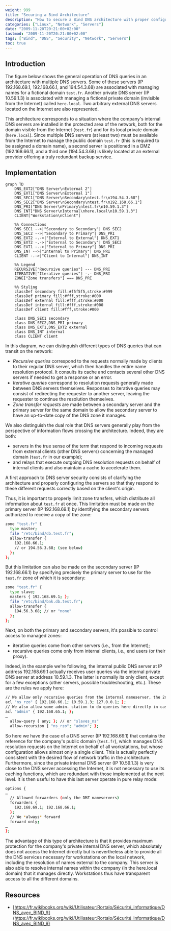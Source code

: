 ```yaml
---
weight: 999
title: "Securing a Bind Architecture"
description: "How to secure a Bind DNS architecture with proper configurations for primary and secondary servers, including access control and zone transfers."
categories: ["Linux", "Network", "Servers"]
date: "2009-11-20T20:21:00+02:00"
lastmod: "2009-11-20T20:21:00+02:00"
tags: ["Bind", "DNS", "Security", "Network", "Servers"]
toc: true
---
```


## Introduction

The figure below shows the general operation of DNS queries in an architecture with multiple DNS servers. Some of these servers (IP 192.168.69.1, 192.168.66.1, and 194.54.3.68) are associated with managing names for a fictional domain `test.fr`. Another private DNS server (IP 10.59.1.3) is associated with managing a fictional private domain (invisible from the Internet) called `here.local`. Two arbitrary external DNS servers located on the Internet are also represented.

This architecture corresponds to a situation where the company's internal DNS servers are installed in the protected area of the network, both for the domain visible from the Internet (`test.fr`) and for its local private domain (`here.local`). Since multiple DNS servers (at least two) must be available from the Internet to manage the public domain `test.fr` (this is required to be assigned a domain name), a second server is positioned in a DMZ (192.168.66.1), and a third one (194.54.3.68) is likely located at an external provider offering a truly redundant backup service.

## Implementation

```mermaid
graph TD
    DNS_EXT2["DNS Server\nExternal 2"]
    DNS_EXT1["DNS Server\nExternal 1"]
    DNS_SEC1["DNS Server\nSecondary\ntest.fr\n194.54.3.68"]
    DNS_SEC2["DNS Server\nSecondary\ntest.fr\n192.168.66.1"]
    DNS_PRI["DNS Server\nPrimary\ntest.fr\n10.59.1.3"]
    DNS_INT["DNS Server\nInternal\nhere.local\n10.59.1.3"]
    CLIENT["Workstation\nClient"]

    %% Connections
    DNS_SEC1 -->|"Secondary to Secondary"| DNS_SEC2
    DNS_SEC2 -->|"Secondary to Primary"| DNS_PRI
    DNS_EXT2 -.->|"External to External"| DNS_EXT1
    DNS_EXT2 -.->|"External to Secondary"| DNS_SEC2
    DNS_EXT1 -.->|"External to Primary"| DNS_PRI
    DNS_INT -->|"Internal to Primary"| DNS_PRI
    CLIENT -.->|"Client to Internal"| DNS_INT

    %% Legend
    RECURSIVE["Recursive queries"] --- DNS_PRI
    ITERATIVE["Iterative queries"] -.- DNS_PRI
    ZONE["Zone transfers"] === DNS_PRI

    %% Styling
    classDef secondary fill:#f5f5f5,stroke:#999
    classDef primary fill:#fff,stroke:#000
    classDef external fill:#fff,stroke:#000
    classDef internal fill:#fff,stroke:#000
    classDef client fill:#fff,stroke:#000

    class DNS_SEC1 secondary
    class DNS_SEC2,DNS_PRI primary
    class DNS_EXT1,DNS_EXT2 external
    class DNS_INT internal
    class CLIENT client
```

In this diagram, we can distinguish different types of DNS queries that can transit on the network:

- _Recursive queries_ correspond to the requests normally made by clients to their regular DNS server, which then handles the entire name resolution protocol. It consults its cache and contacts several other DNS servers if needed to get a response or an error.
- _Iterative queries_ correspond to resolution requests generally made between DNS servers themselves. Responses to iterative queries may consist of redirecting the requester to another server, leaving the requester to continue the resolution themselves.
- _Zone transfer requests_ are made between a secondary server and the primary server for the same domain to allow the secondary server to have an up-to-date copy of the DNS zone it manages.

We also distinguish the dual role that DNS servers generally play from the perspective of information flows crossing the architecture. Indeed, they are both:

- servers in the true sense of the term that respond to incoming requests from external clients (other DNS servers) concerning the managed domain (`test.fr` in our example);
- and relays that execute outgoing DNS resolution requests on behalf of internal clients and also maintain a cache to accelerate them.

A first approach to DNS server security consists of clarifying the architecture and properly configuring the servers so that they respond to these different requests correctly based on the client's origin.

Thus, it is important to properly limit zone transfers, which distribute all information about `test.fr` at once. This limitation must be made on the primary server (IP 192.168.69.1) by identifying the secondary servers authorized to receive a copy of the zone:

```bash
zone "test.fr" {
  type master;
  file "/etc/bind/db.test.fr";
  allow-transfer {
    192.168.66.1;
    // or 194.56.3.68; (see below)
  };
};
```

But this limitation can also be made on the secondary server (IP 192.168.66.1) by specifying precisely the primary server to use for the `test.fr` zone of which it is secondary:

```bash
zone "test.fr" {
  type slave;
  masters { 192.168.69.1; };
  file "/etc/bind/bak.db.test.fr";
  allow-transfer {
    194.56.3.68; // or "none"
  };
};
```

Next, on both the primary and secondary servers, it's possible to control access to managed zones:

- iterative queries come from other servers (i.e., from the Internet);
- recursive queries come only from internal clients, i.e., end users (or their proxy).

Indeed, in the example we're following, the internal public DNS server at IP address 192.168.69.1 actually receives user queries via the internal private DNS server at address 10.59.1.3. The latter is normally its only client, except for a few exceptions (other servers, possible troubleshooting, etc.). These are the rules we apply here:

```bash
// We allow only recursive queries from the internal nameserver, the 2nd, and self
acl "ns_rzo" { 192.168.66.1; 10.59.1.3; 127.0.0.1; };
// We also allow some admin. station to do queries here directly in case of problem
acl "admin" { 192.168.65.1; };
…
  allow-query { any; }; // or "slaves_ns"
  allow-recursion { "ns_rzo"; "admin"; };
```

So here we have the case of a DNS server (IP 192.168.69.1) that contains the reference for the company's public domain (`test.fr`), which manages DNS resolution requests on the Internet on behalf of all workstations, but whose configuration allows almost only a single client. This is actually perfectly consistent with the desired flow of network traffic in the architecture.
Furthermore, since the private internal DNS server (IP 10.59.1.3) is very close to the DNS server accessing the Internet, it is not necessary to use its caching functions, which are redundant with those implemented at the next level. It is then useful to have this last server operate in pure relay mode:

```bash
options {
…
  // Allowed forwarders (only the DMZ nameservers)
  forwarders {
    192.168.69.1; 192.168.66.1;
  };
  // We *always* forward
  forward only;
…
};
```

The advantage of this type of architecture is that it provides maximum protection for the company's private internal DNS server, which absolutely does not access the Internet directly but is nevertheless able to provide all the DNS services necessary for workstations on the local network, including the resolution of names external to the company. This server is also able to resolve internal names within the company (in the here.local domain) that it manages directly. Workstations thus have transparent access to all the different domains.

## Resources
- [https://fr.wikibooks.org/wiki/Utilisateur:Rortalo/Sécurité_informatique/DNS_avec_BIND_9](https://fr.wikibooks.org/wiki/Utilisateur:Rortalo/Sécurité_informatique/DNS_avec_BIND_9)
